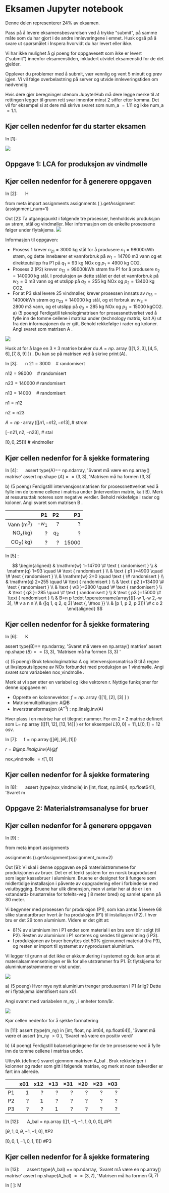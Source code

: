 # Eksamen Jupyter notebook 

Denne delen representerer $24 \%$ av eksamen.

Pass på å levere eksamensbesvarelsen ved å trykke "submit", på samme måte som du har gjort i de andre innleveringene i emnet. Husk også på å svare ut spørsmålet i Inspera hvorvidt du har levert eller ikke.

Vi har ikke mulighet å gi poeng for oppgavesett som ikke er levert ("submit") innenfor eksamenstiden, inkludert utvidet eksamenstid for de det gjelder.

Opplever du problemer med å submit, vær vennlig og vent 5 minutt og prøv igjen. Vi vil følge overbelastning på server og utvide innleveringstiden om nødvendig.

Hvis dere gjør beregninger utenom JupyterHub må dere legge merke til at rettingen legger til grunn rett svar innenfor minst 2 siffer etter komma. Det vil for eksempel si at dere må skrive svaret som num_a $=1.11$ og ikke num_a $=1.1$.

## Kjør cellen nedenfor før du starter eksamen

In $[1]:$

![](https://cdn.mathpix.com/cropped/2024_03_11_add17adf2f972e711d87g-1.jpg?height=464&width=1596&top_left_y=1255&top_left_x=405)

## Oppgave 1: LCA for produksjon av vindmølle

## Kjør cellen nedenfor for å generere oppgaven

In [2]: $\quad$ H

from meta import assignments assignments ( ).getAssignment (assignment_num=1)

Out [2]: Ta utgangspunkt i følgende tre prosesser, henholdsvis produksjon av strøm, stål og vindmøller. Mer informasjon om de enkelte prosessene følger under flytskjema.
![](https://cdn.mathpix.com/cropped/2024_03_11_add17adf2f972e711d87g-2.jpg?height=1114&width=832&top_left_y=430&top_left_x=478)

Informasjon til oppgaven:

- Prosess 1 krever $n_{21}=3000 \mathrm{~kg}$ stål for å produsere $n_{1}=98000 \mathrm{kWh}$ strøm, og dette innebærer et vannforbruk på $w_{1}=14700 \mathrm{~m} 3$ vann og et direkteutslipp fra P1 på $q_{1}=93 \mathrm{~kg}$ NOx og $p_{1}=4900 \mathrm{~kg}$ CO2.
- Prosess 2 (P2) krever $n_{12}=98000 \mathrm{kWh}$ strøm fra P1 for å produsere $n_{2}=140000 \mathrm{~kg}$ stål. I produksjon av dette stålet er det et vannforbruk på $w_{2}=0 \mathrm{~m} 3$ vann og et utslipp på $q_{2}=255 \mathrm{~kg}$ NOx og $p_{2}=13400 \mathrm{~kg}$ CO2.
- For at P3 skal levere 25 vindmøller, krever prosessen innsats av $n_{13}=14000 \mathrm{kWh}$ strøm og $n_{23}=140000 \mathrm{~kg}$ stål, og et forbruk av $w_{3}=2800 \mathrm{~m} 3$ vann, og et utslipp på $q_{3}=285 \mathrm{~kg}$ NOx og $p_{3}=15000 \mathrm{~kg} \mathrm{CO} 2$.
a) (5 poeng) Ferdigstill teknologimatrisen for prosessnettverket ved å fylle inn de tomme cellene $\mathrm{i}$ matrisa under (technology matrix, kalt A) ut fra den informasjonen du er gitt. Behold rekkefølge i rader og koloner. Angi svaret som matrisen A .

![](https://cdn.mathpix.com/cropped/2024_03_11_add17adf2f972e711d87g-3.jpg?height=260&width=529&top_left_y=317&top_left_x=928)

Husk at for å lage en $3 \times 3$ matrise bruker du $A=n p$. array $([[1,2,3],[4,5,6],[7,8$, 9] ]) . Du kan se på matrisen ved å skrive $\operatorname{print}(A)$.

In [3]: $\quad$ n $21=3000 \quad \#$ randomisert

$\mathrm{n} 12=98000 \quad \#$ randomisert

$\mathrm{n} 23=140000$ \# randomisert

$\mathrm{n} 13=14000 \quad \#$ randomisert

$\mathrm{n} 1=\mathrm{n} 12$

$\mathrm{n} 2=\mathrm{n} 23$

$A=n p \cdot \operatorname{array}([[n 1,-n 12,-n 13], \#$ strom

$[-\mathrm{n} 21, \mathrm{n} 2,-\mathrm{n} 23]$, \# stal

$[0,0,25]])$ \# vindmoller

## Kjør cellen nedenfor for å sjekke formatering

In [4]: $\quad$ assert type(A)== np.ndarray, 'Svaret må være en np.array() matrise' assert np.shape $(A)==(3,3)$, 'Matrisen må ha formen $(3,3)^{\prime}$

b) (5 poeng) Ferdigstill intervensjonsmatrisen for prosessnettverket ved å fylle inn de tomme cellene i matrisa under (intervention matrix, kalt B). Merk at ressursuttak noteres som negative verdier. Behold rekkefølge i rader og koloner. Angi svaret som matrisen B .

|  | P1 | P2 | P3 |
| ---: | ---: | ---: | ---: |
| Vann $\left(\mathrm{m}^{3}\right)$ | $-w_{1}$ | $?$ | $?$ |
| $\mathrm{NO}_{\mathrm{x}}(\mathrm{kg})$ | $?$ | $q_{2}$ | $?$ |
| $\mathrm{CO}_{2}(\mathrm{~kg})$ | $?$ | $?$ | 15000 |

In $[5]$ :

$$
\begin{aligned}
& \mathrm{w} 1=14700 \# \text { randomisert } \\
& \mathrm{q} 1=93 \quad \# \text { randomisert } \\
& \text { p1 }=4900 \quad \# \text { randomisert } \\
& \mathrm{w} 2=0 \quad \text { \# randomisert } \\
& \mathrm{q} 2=255 \quad \# \text { randomisert } \\
& \text { p2 }=13400 \# \text { randomisert } \\
& \text { w3 }=2800 \quad \# \text { randomisert } \\
& \text { q3 }=285 \quad \# \text { randomisert } \\
& \text { p3 }=15000 \# \text { randomisert } \\
& B=n p \cdot \operatorname{array}([[-w 1,-w 2,-w 3], \# v a n n \\
& {[q 1, q 2, q 3] \text {, \#nox }} \\
& [p 1, p 2, p 3]]) \# c o 2
\end{aligned}
$$

## Kjør cellen nedenfor for å sjekke formatering

In [6]: $\quad$ K

assert type(B)== np.ndarray, 'Svaret må være en np.array() matrise' assert np.shape $(B)==(3,3)$, 'Matrisen må ha formen $(3,3)$ '

c) (5 poeng) Bruk teknologimatrisa $\mathrm{A}$ og intervensjonsmatrisa $\mathrm{B}$ til å regne ut livsløpsutslippene av NOx forbundet med produksjon av 1 vindmølle. Angi svaret som variabelen nox_vindmolle .

Merk at vi spør etter en variabel og ikke vektoren r. Nyttige funksjoner for denne oppgaven er:

- Opprette en kolonnevektor: $f=n p$. array ([[1], [2], [3] ] )
- Matrisemultiplikasjon: A@B
- Inverstransformasjon $\left(A^{-1}\right)$ : np.linalg.inv(A)

Hver plass $\mathrm{i}$ en matrise har et tilegnet nummer. For en $2 \times 2$ matrise definert som $\mathrm{L}=$ np.array $([[11,12],[13,14]]$ ) er for eksempel $L[0,0]=11, L[0,1]=12$ osv.

In [7]: $\quad \mathrm{f}=\mathrm{np} . \operatorname{array}([[\theta],[\theta],[1]])$

$r=B @ n p . l i n a l g . i n v(A) @ f$

nox_vindmolle $=r[1,0]$

## Kjør cellen nedenfor for å sjekke formatering

In [8]: $\quad$ assert (type(nox_vindmolle) in [int, float, np.int64, np.float64]), 'Svaret m

## Oppgave 2: Materialstrømsanalyse for bruer

## Kjør cellen nedenfor for å generere oppgaven

In $[9]$ :

from meta import assignments

assignments ().getAssignment(assignment_num=2)

Out [9]: Vi skal i denne oppgaven se på materialstrømmene for produksjonen av bruer. Det er et tenkt system for en norsk bruprodusent som lager kassebruer i aluminium. Bruene er designet for å fungere som midlertidige installasjon i påvente av oppgradering eller i forbindelse med veiutbygging. Bruene har ulik dimensjon, men vi antar her at de er i en «standard» brustørrelse for tofelts-veg ( 8 meter bred) og samlet spenn på 30 meter.

Vi begynner med prosessen for produksjon (P1), som kan antas å levere 68 slike standardbruer hvert år fra produksjon (P1) til installasjon (P2). I hver bru er det 29 tonn aluminium. Videre er det gitt at:

- $81 \%$ av aluminium inn i P1 ender som material i en bru som blir solgt (til P2). Resten av aluminium i P1 sorteres og sendes til gjenvinning (i P3).
- I produksjonen av bruer benyttes det $50 \%$ gjenvunnet material (fra P3), og resten er import til systemet av nyprodusert aluminium.

Vi legger til grunn at det ikke er akkumulering $i$ systemet og du kan anta at materialsammensetningen er lik for alle utstrømmer fra P1. Et flytskjema for aluminiumsstrømmene er vist under.

![](https://cdn.mathpix.com/cropped/2024_03_11_add17adf2f972e711d87g-5.jpg?height=609&width=1499&top_left_y=1235&top_left_x=497)

a) (5 poeng) Hvor mye nytt aluminium trenger produsenten i P1 årlig? Dette er i flytskjema identifisert som $\mathrm{x} 01$.

Angi svaret med variabelen m_ny , i enheter tonn/år.

![](https://cdn.mathpix.com/cropped/2024_03_11_add17adf2f972e711d87g-5.jpg?height=208&width=769&top_left_y=2173&top_left_x=193)

Kjør cellen nedenfor for å sjekke formatering

In $[11]:$ assert (type(m_ny) in [int, float, np.int64, np.float64]), 'Svaret må være et assert (m_ny $>0$ ), 'Svaret må være en positiv verdi'

b) (4 poeng) Ferdigstill balanseligningene for de tre prosessene ved å fylle inn de tomme cellene i matrisa under.

Uttrykk (definer) svaret gjennom matrisen A_bal . Bruk rekkefølger i kolonner og rader som gitt i følgende matrise, og merk at noen tallverdier er ført inn allerede.

|  | $\mathbf{x 0 1}$ | $\mathbf{x 1 2}$ | $\times 13$ | $\times 31$ | $\times 20$ | $\times 23$ | $\times 03$ |
| ---: | ---: | ---: | ---: | ---: | ---: | ---: | ---: |
| P1 | 1 | $?$ | $?$ | $?$ | $?$ | $?$ | $?$ |
| P2 | $?$ | 1 | $?$ | $?$ | $?$ | $?$ | $?$ |
| P3 | $?$ | $?$ | 1 | $?$ | $?$ | $?$ | $?$ |

In [12]: $\quad$ A_bal $=$ np.array $([[1,-1,-1,1,0,0,0], \# P 1$

$[\theta, 1,0, \theta,-1,-1,0], \# P 2$

$[0,0,1,-1,0,1,1]])$ \#P3

## Kjør cellen nedenfor for å sjekke formatering

In [13]: $\quad$ assert type(A_bal) == np.ndarray, 'Svaret må være en np.array() matrise' assert np.shape(A_bal) $==(3,7)$, 'Matrisen må ha formen $(3,7)^{\prime}$

In [ ]: $\mathrm{M}$

